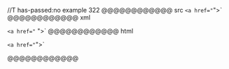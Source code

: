 //T has-passed:no
example 322
@@@@@@@@@@@@ src
`<a href="`">`
@@@@@@@@@@@@ xml
<?xml version="1.0" encoding="UTF-8"?>
<!DOCTYPE document SYSTEM "CommonMark.dtd">
<document xmlns="http://commonmark.org/xml/1.0">
  <paragraph>
    <code>&lt;a href=&quot;</code>
    <text>&quot;&gt;`</text>
  </paragraph>
</document>
@@@@@@@@@@@@ html
<p><code>&lt;a href=&quot;</code>&quot;&gt;`</p>
@@@@@@@@@@@@
